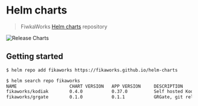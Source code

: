 Helm charts
===========

> FiwkaWorks [Helm charts](https://helm.sh) repository

![Release Charts](https://github.com/FikaWorks/helm-charts/workflows/Release%20Charts/badge.svg)

## Getting started

```bash
$ helm repo add fikaworks https://fikaworks.github.io/helm-charts

$ helm search repo fikaworks
NAME                    CHART VERSION   APP VERSION     DESCRIPTION
fikaworks/kodiak        0.4.0           0.37.0          Self hosted Kodiak
fikaworks/grgate        0.1.0           0.1.1           GRGate, git release gate utility
```
